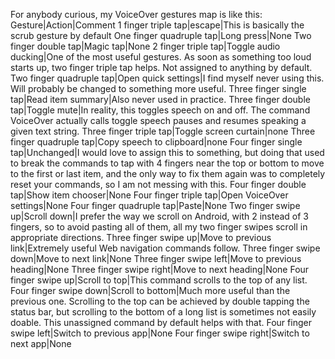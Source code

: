For anybody curious, my VoiceOver gestures map is like this:
Gesture|Action|Comment
1 finger triple tap|escape|This is basically the scrub gesture by default
One finger quadruple tap|Long press|None
Two finger double tap|Magic tap|None
2 finger triple tap|Toggle audio ducking|One of the most useful gestures. As soon as something too loud starts up, two finger triple tap helps. Not assigned to anything by default.
Two finger quadruple tap|Open quick settings|I find myself never using this. Will probably be changed to something more useful.
Three finger single tap|Read item summary|Also never used in practice.
Three finger double tap|Toggle mute|In reality, this toggles speech on and off. The command VoiceOver actually calls toggle speech pauses and resumes speaking a given text string.
Three finger triple tap|Toggle screen curtain|none
Three finger quadruple tap|Copy speech to clipboard|none
Four finger single tap|Unchanged|I would love to assign this to something, but doing that used to break the commands to tap with 4 fingers near the top or bottom to move to the first or last item, and the only way to fix them again was to completely reset your commands, so I am not messing with this.
Four finger double tap|Show item chooser|None
Four finger triple tap|Open VoiceOver settings|None
Four finger quadruple tap|Paste|None
Two finger swipe up|Scroll down|I prefer the way we scroll on Android, with 2 instead of 3 fingers, so to avoid pasting all of them, all my two finger swipes scroll in appropriate directions.
Three finger swipe up|Move to previous link|Extremely useful Web navigation commands follow.
Three finger swipe down|Move to next link|None
Three finger swipe left|Move to previous heading|None
Three finger swipe right|Move to next heading|None
Four finger swipe up|Scroll to top|This command scrolls to the top of any list.
Four finger swipe down|Scroll to bottom|Much more useful than the previous one. Scrolling to the top can be achieved by double tapping the status bar, but scrolling to the bottom of a long list is sometimes not easily doable. This unassigned command by default helps with that.
Four finger swipe left|Switch to previous app|None
Four finger swipe right|Switch to next app|None
